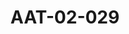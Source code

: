 ---
pid: AAT-02-029
title: AAT-02-029
language: ar
collection: عبد الرحمن علي طه
original_label: 
rights: فدوى علي طه
location_of_original: فدوى علي طه
photographer_or_studio: 
scanned_from: jpeg
_date: '1952'
location: أمدرمان
description: عبدالرحمن علي طه يخاطب حشود استقبال السيد عبدالرحمن المهدي بعد عودته
  من رحلة لندن والقاهرة
additional_notes: 'رافق عبدالرحمن علي طه السيد عبدالرحمن المهدي في رحلته الى لندن
  ومفاوضاته مع أنتوني ايدن وزير الخارجية البريطاني حين حثه على التصديق على مسودة قانون
  الحكم الذاتي وتوقيع اتفاقية تقرير المصير في القاهرة بين وفد الإستقلاليين المفوض
  من عبدالرحمن المهدي مع حكومة محمد نجيب '
permission_display: 'yes'
on_server: 'no'
on_website: 'no'
permalink: "/archive/ar/aat-02-029.html"
layout: photo-page
---